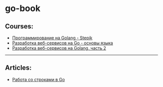 # go-book

## Courses:
* [Программирование на Golang - Stepik](https://stepik.org/lesson/351787/step/5?unit=335741)
* [Разработка веб-сервисов на Go - основы языка](https://www.coursera.org/learn/golang-webservices-1)
* [Разработка веб-сервисов на Golang, часть 2](https://www.coursera.org/learn/golang-webservices-2)

***
## Articles:
* [Работа со строками в Go](https://www.digitalocean.com/community/tutorials/an-introduction-to-working-with-strings-in-go)
